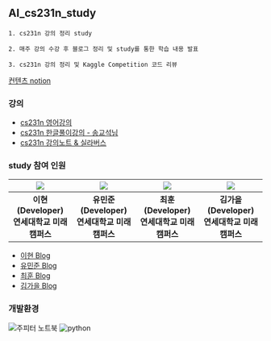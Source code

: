 ## AI_cs231n_study

```
1. cs231n 강의 정리 study

2. 매주 강의 수강 후 블로그 정리 및 study를 통한 학습 내용 발표

3. cs231n 강의 정리 및 Kaggle Competition 코드 리뷰
```
[컨텐츠 notion](https://www.notion.so/study-bcb027c3d8ec4db69ff6174cc844ddf0)

### 강의
- [cs231n 영어강의](https://m.youtube.com/watch?v=vT1JzLTH4G4&list=PLC1qU-LWwrF64f4QKQT-Vg5Wr4qEE1Zxk)
- [cs231n 한글풀이강의 - 송교석님](https://www.youtube.com/watch?v=3QjGtOlIiVI)
- [cs231n 강의노트 & 실라버스](https://stanford-cs329s.github.io/syllabus.html?fbclid=IwAR0m-M5Q4rgQIgGuQnZv_syF0sBS-A6juHc0WLN5URNBRkMJiTiDda2)

### study 참여 인원
| ![](https://github.com/LEE-Hyeon0771.png) | ![](https://github.com/joon56.png) | ![](https://github.com/hoon10.png) | ![](https://github.com/kimgaeul02.png) |
| :--------------------------------------: | :--------------------------------------: | :--------------------------------------: | :--------------------------------------: |
|             **이현<br>(Developer)<br>연세대학교 미래캠퍼스**              |             **유민준<br>(Developer)<br>연세대학교 미래캠퍼스**       |      **최훈<br>(Developer)<br>연세대학교 미래캠퍼스**              |             **김가을<br>(Developer)<br>연세대학교 미래캠퍼스**        |

- [이현 Blog](https://pred0771.tistory.com/)
- [유민준 Blog](https://helloparzival.tistory.com/)
- [최훈 Blog](https://hoonsbooks.tistory.com/1)
- [김가을 Blog](https://velog.io/@kimgaeul02)

### 개발환경
![주피터 노트북](https://user-images.githubusercontent.com/84756586/223326627-f6237951-b129-40d1-8e9d-e8c97ee4e653.png)
![python](https://user-images.githubusercontent.com/84756586/223326715-7ec5128f-d14e-4f2d-948c-13ac7627ab16.png)

